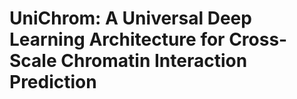 # UniChrom: A Universal Deep Learning Architecture for Cross-Scale Chromatin Interaction Prediction

